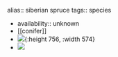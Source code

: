 alias:: siberian spruce
tags:: species

- availability:: unknown
- [[conifer]]
- ![](https://peach-geographical-bat-397.mypinata.cloud/ipfs/QmUDTWcCjx9gJ7yygkcrVVVEY5RPwUtGVsnwuRTa6moofH){:height 756, :width 574}
- ![](https://peach-geographical-bat-397.mypinata.cloud/ipfs/QmUsXYfKkvbgAsUu3pej6zZEs65bRvBBpAvvsvT1Qd8A99)